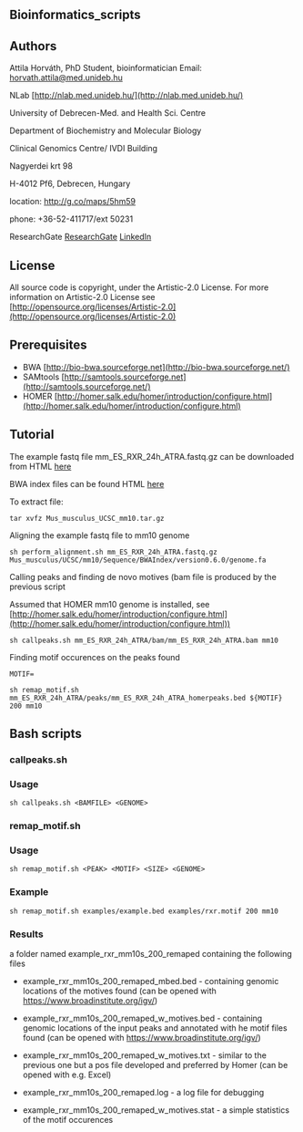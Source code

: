 ## Bioinformatics_scripts ##


## Authors ##

Attila Horváth, PhD Student, bioinformatician
Email: horvath.attila@med.unideb.hu

NLab [http://nlab.med.unideb.hu/](http://nlab.med.unideb.hu/)

University of Debrecen-Med. and Health Sci. Centre

Department of Biochemistry and Molecular Biology

Clinical Genomics Centre/ IVDI Building

Nagyerdei krt 98

H-4012 Pf6, Debrecen, Hungary

location: http://g.co/maps/5hm59

phone: +36-52-411717/ext 50231

ResearchGate
[ResearchGate](https://www.researchgate.net/profile/Attila_Horvath9)
[LinkedIn](https://www.linkedin.com/hp/?dnr=oVL_xVLIOvvZ7IVooNyotA0wOPufXI8UAya1)

## License ##

All source code is copyright, under the Artistic-2.0 License.
For more information on Artistic-2.0 License see [http://opensource.org/licenses/Artistic-2.0](http://opensource.org/licenses/Artistic-2.0)

## Prerequisites ##
+ BWA [http://bio-bwa.sourceforge.net](http://bio-bwa.sourceforge.net/)
+ SAMtools [http://samtools.sourceforge.net](http://samtools.sourceforge.net/)
+ HOMER [http://homer.salk.edu/homer/introduction/configure.html](http://homer.salk.edu/homer/introduction/configure.html)

## Tutorial ##

The example fastq file mm_ES_RXR_24h_ATRA.fastq.gz can be downloaded from 
HTML <a href="ftp://bioinformatics_scripts:z072yyq@ngsdebftp.med.unideb.hu">here</a> 

BWA index files can be found 
HTML <a href="ftp://igenome:G3nom3s4u@ussd-ftp.illumina.com/Mus_musculus/UCSC/mm10/Mus_musculus_UCSC_mm10.tar.gz">here</a>  

To extract file: 
```
tar xvfz Mus_musculus_UCSC_mm10.tar.gz
```

 Aligning the example fastq file to mm10 genome
```
sh perform_alignment.sh mm_ES_RXR_24h_ATRA.fastq.gz Mus_musculus/UCSC/mm10/Sequence/BWAIndex/version0.6.0/genome.fa
```
Calling peaks and finding de novo motives (bam file is produced by the previous script

Assumed that HOMER mm10 genome is installed, see [http://homer.salk.edu/homer/introduction/configure.html](http://homer.salk.edu/homer/introduction/configure.html))
```
sh callpeaks.sh mm_ES_RXR_24h_ATRA/bam/mm_ES_RXR_24h_ATRA.bam mm10
```
Finding motif occurences on the peaks found
```
MOTIF=

sh remap_motif.sh mm_ES_RXR_24h_ATRA/peaks/mm_ES_RXR_24h_ATRA_homerpeaks.bed ${MOTIF} 200 mm10
```
## Bash scripts ##

### callpeaks.sh ###

### Usage ###
```
sh callpeaks.sh <BAMFILE> <GENOME>
```
### remap_motif.sh ###

### Usage ###
```
sh remap_motif.sh <PEAK> <MOTIF> <SIZE> <GENOME>
```
### Example ###
```
sh remap_motif.sh examples/example.bed examples/rxr.motif 200 mm10
```
### Results ###

a folder named example_rxr_mm10s_200_remaped containing the following files

+ example_rxr_mm10s_200_remaped_mbed.bed  - containing genomic locations of the motives found (can be opened with https://www.broadinstitute.org/igv/)

+ example_rxr_mm10s_200_remaped_w_motives.bed  - containing genomic locations of the input peaks and annotated with he motif files found (can be opened with https://www.broadinstitute.org/igv/)

+ example_rxr_mm10s_200_remaped_w_motives.txt  - similar to the previous one but a pos file developed and preferred by Homer (can be opened with e.g. Excel) 

+ example_rxr_mm10s_200_remaped.log  - a log file for debugging

+ example_rxr_mm10s_200_remaped_w_motives.stat - a simple statistics of the motif occurences

